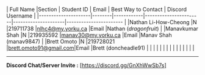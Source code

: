 | Full Name           |Section | Student ID | Email                 | Best Way to Contact | Discord Username 
| 
|---------------------|--------|------------|-----------------------|---------------------|-----------------------
|
|Nathan Li-How-Cheong |N       |219711738   |nlhc4@my.yorku.ca      |Email                |Nathan (_dragonfruit_)
|
|Manavkumar Shah      |N       |219935592   |manav30@my.yorku.ca    |Email                |Manav Shah (manav9847) 
|
|Brett Omoto          |N       |219728021   |brett.omoto91@gmail.com|Email                |Brett (doncheadle91) 
|
|                     |        |            |                       |                     | 
|
|                     |        |            |                       |                     | 
|

---
                
**Discord Chat/Server Invite :** [https://discord.gg/GnXhWwSb7s]

